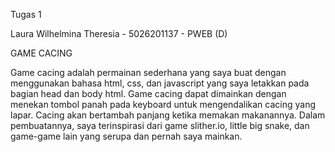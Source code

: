 Tugas 1

Laura Wilhelmina Theresia - 5026201137 - PWEB (D)

GAME CACING

Game cacing adalah permainan sederhana yang saya buat dengan menggunakan bahasa html, css, dan javascript yang saya letakkan pada bagian head dan body html.
Game cacing dapat dimainkan dengan menekan tombol panah pada keyboard untuk mengendalikan cacing yang lapar. Cacing akan bertambah panjang ketika memakan makanannya.
Dalam pembuatannya, saya terinspirasi dari game slither.io, little big snake, dan game-game lain yang serupa dan pernah saya mainkan.
